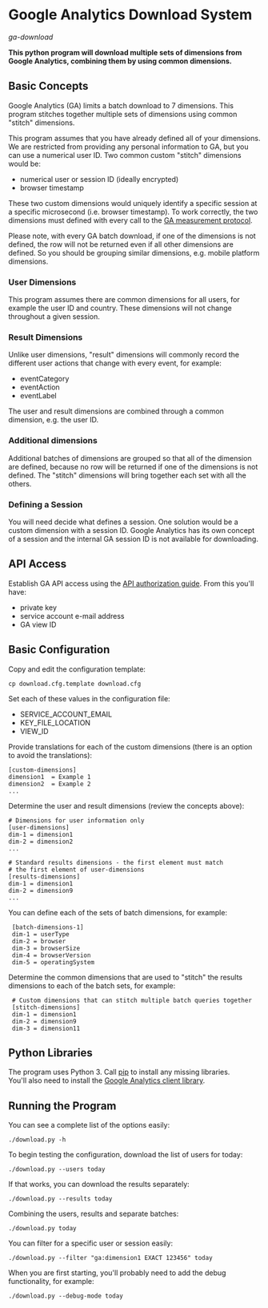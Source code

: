 # Google Analytics Download System
*ga-download*

**This python program will download multiple sets of dimensions from Google Analytics, combining them by using common dimensions.**

## Basic Concepts

Google Analytics (GA) limits a batch download to 7 dimensions.  This 
program stitches together multiple sets of dimensions using common 
"stitch" dimensions.

This program assumes that you have already defined all of your dimensions.
We are restricted from providing any personal information to GA, but you
can use a numerical user ID.  Two common custom "stitch" dimensions would be:

* numerical user or session ID (ideally encrypted)
* browser timestamp

These two custom dimensions would uniquely identify a specific session 
at a specific microsecond (i.e. browser timestamp).  To work correctly, 
the two dimensions must defined with every call to the 
[GA measurement protocol](https://developers.google.com/analytics/devguides/collection/protocol/v1/reference).

Please note, with every GA batch download, if one of the dimensions is 
not defined, the row will not be returned even if all other 
dimensions are defined. So you should be grouping similar dimensions, 
e.g. mobile platform dimensions.

### User Dimensions

This program assumes there are common dimensions for all users, for
example the user ID and country.  These dimensions will not change
throughout a given session.

### Result Dimensions

Unlike user dimensions, "result" dimensions will commonly record the 
different user actions that change with every event, for example:
* eventCategory
* eventAction
* eventLabel

The user and result dimensions are combined through a common dimension, e.g. the user ID.

### Additional dimensions

Additional batches of dimensions are grouped so that all of the dimension
are defined, because no row will be returned if one of the dimensions is
not defined.  The "stitch" dimensions will bring together each set with
all the others. 

### Defining a Session

You will need decide what defines a session.  One solution would be a 
custom dimension with a session ID.   Google Analytics has its own concept
of a session and the internal GA session ID is not available for downloading.

## API Access

Establish GA API access using the [API authorization guide](https://developers.google.com/analytics/devguides/reporting/core/v4/authorization).  From this you'll have:
* private key
* service account e-mail address
* GA view ID

## Basic Configuration

Copy and edit the configuration template:

    cp download.cfg.template download.cfg
    
Set each of these values in the configuration file:
* SERVICE_ACCOUNT_EMAIL
* KEY_FILE_LOCATION
* VIEW_ID

Provide translations for each of the custom dimensions (there is an option
to avoid the translations):

    [custom-dimensions]
    dimension1  = Example 1
    dimension2  = Example 2
    ...

Determine the user and result dimensions (review the concepts above):

    # Dimensions for user information only
    [user-dimensions]
    dim-1 = dimension1
    dim-2 = dimension2
    ...
    
    # Standard results dimensions - the first element must match 
    # the first element of user-dimensions
    [results-dimensions]
    dim-1 = dimension1
    dim-2 = dimension9
    ...
    
 You can define each of the sets of batch dimensions, for example:
 
     [batch-dimensions-1]
     dim-1 = userType
     dim-2 = browser
     dim-3 = browserSize
     dim-4 = browserVersion
     dim-5 = operatingSystem
     
 Determine the common dimensions that are used to "stitch" the results
 dimensions to each of the batch sets, for example:
 
     # Custom dimensions that can stitch multiple batch queries together
     [stitch-dimensions]
     dim-1 = dimension1
     dim-2 = dimension9
     dim-3 = dimension11
     

## Python Libraries

The program uses Python 3.  Call [pip](https://docs.python.org/3/installing/index.html) to install any missing libraries.  
You'll also need to install the [Google Analytics client library](https://developers.google.com/analytics/devguides/reporting/core/v4/quickstart/service-py).

## Running the Program

You can see a complete list of the options easily:
    
    ./download.py -h
    
To begin testing the configuration, download the list of users for today:

    ./download.py --users today
    
If that works, you can download the results separately:

    ./download.py --results today
    
Combining the users, results and separate batches:

    ./download.py today
    
You can filter for a specific user or session easily:

    ./download.py --filter "ga:dimension1 EXACT 123456" today
    
When you are first starting, you'll probably need to add the debug functionality, for example:

    ./download.py --debug-mode today
